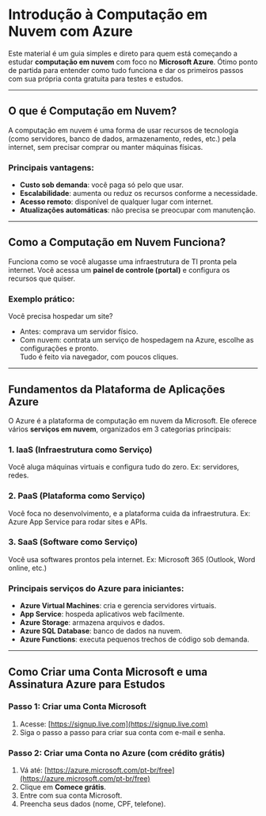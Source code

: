 # Introdução à Computação em Nuvem com Azure

Este material é um guia simples e direto para quem está começando a estudar **computação em nuvem** com foco no **Microsoft Azure**. 
Ótimo ponto de partida para entender como tudo funciona e dar os primeiros passos com sua própria conta gratuita para testes e estudos.

---

## O que é Computação em Nuvem?

A computação em nuvem é uma forma de usar recursos de tecnologia (como servidores, banco de dados, armazenamento, redes, etc.) pela internet, sem precisar comprar ou manter máquinas físicas.

### Principais vantagens:
- **Custo sob demanda**: você paga só pelo que usar.
- **Escalabilidade**: aumenta ou reduz os recursos conforme a necessidade.
- **Acesso remoto**: disponível de qualquer lugar com internet.
- **Atualizações automáticas**: não precisa se preocupar com manutenção.

---

## Como a Computação em Nuvem Funciona?

Funciona como se você alugasse uma infraestrutura de TI pronta pela internet. Você acessa um **painel de controle (portal)** e configura os recursos que quiser.

### Exemplo prático:
Você precisa hospedar um site?  
- Antes: comprava um servidor físico.
- Com nuvem: contrata um serviço de hospedagem na Azure, escolhe as configurações e pronto.  
Tudo é feito via navegador, com poucos cliques.

---

## Fundamentos da Plataforma de Aplicações Azure

O Azure é a plataforma de computação em nuvem da Microsoft. Ele oferece vários **serviços em nuvem**, organizados em 3 categorias principais:

### 1. **IaaS** (Infraestrutura como Serviço)
Você aluga máquinas virtuais e configura tudo do zero. Ex: servidores, redes.

### 2. **PaaS** (Plataforma como Serviço)
Você foca no desenvolvimento, e a plataforma cuida da infraestrutura. Ex: Azure App Service para rodar sites e APIs.

### 3. **SaaS** (Software como Serviço)
Você usa softwares prontos pela internet. Ex: Microsoft 365 (Outlook, Word online, etc.)

### Principais serviços do Azure para iniciantes:
- **Azure Virtual Machines**: cria e gerencia servidores virtuais.
- **App Service**: hospeda aplicativos web facilmente.
- **Azure Storage**: armazena arquivos e dados.
- **Azure SQL Database**: banco de dados na nuvem.
- **Azure Functions**: executa pequenos trechos de código sob demanda.

---

## Como Criar uma Conta Microsoft e uma Assinatura Azure para Estudos

### Passo 1: Criar uma Conta Microsoft
1. Acesse: [https://signup.live.com](https://signup.live.com)
2. Siga o passo a passo para criar sua conta com e-mail e senha.

### Passo 2: Criar uma Conta no Azure (com crédito grátis)
1. Vá até: [https://azure.microsoft.com/pt-br/free](https://azure.microsoft.com/pt-br/free)
2. Clique em **Comece grátis**.
3. Entre com sua conta Microsoft.
4. Preencha seus dados (nome, CPF, telefone).
